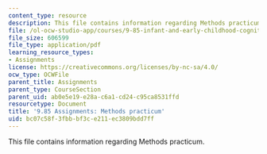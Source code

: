 ```yaml
---
content_type: resource
description: This file contains information regarding Methods practicum.
file: /ol-ocw-studio-app/courses/9-85-infant-and-early-childhood-cognition-fall-2012/bc07c58f3fbbbf3ce211ec3809bdd7ff_MIT9_85F12_practicum.pdf
file_size: 606599
file_type: application/pdf
learning_resource_types:
- Assignments
license: https://creativecommons.org/licenses/by-nc-sa/4.0/
ocw_type: OCWFile
parent_title: Assignments
parent_type: CourseSection
parent_uid: ab0e5e19-e28a-c6a1-cd24-c95ca8531ffd
resourcetype: Document
title: '9.85 Assignments: Methods practicum'
uid: bc07c58f-3fbb-bf3c-e211-ec3809bdd7ff
---
```

This file contains information regarding Methods practicum.
